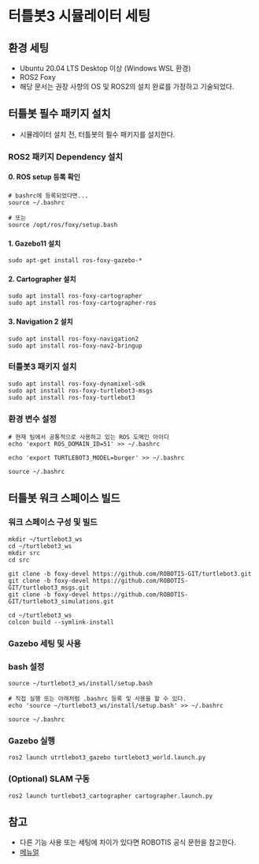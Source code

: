 # 터틀봇3 시뮬레이터 세팅
## 환경 세팅
- Ubuntu 20.04 LTS Desktop 이상 (Windows WSL 환경)
- ROS2 Foxy
- 해당 문서는 권장 사향의 OS 및 ROS2의 설치 완료를 가정하고 기술되었다.

## 터틀봇 필수 패키지 설치
- 시뮬레이터 설치 전, 터틀봇의 필수 패키지를 설치한다.

### ROS2 패키지 Dependency 설치
#### 0. ROS setup 등록 확인
```(bash)
# bashrc에 등록되었다면...
source ~/.bashrc

# 또는
source /opt/ros/foxy/setup.bash

```
#### 1. Gazebo11 설치
```(bash)
sudo apt-get install ros-foxy-gazebo-*
```
#### 2. Cartographer 설치
```(bash)
sudo apt install ros-foxy-cartographer
sudo apt install ros-foxy-cartographer-ros
```

#### 3. Navigation 2 설치
```(bash)
sudo apt install ros-foxy-navigation2
sudo apt install ros-foxy-nav2-bringup
```

### 터틀봇3 패키지 설치
```(bash)
sudo apt install ros-foxy-dynamixel-sdk
sudo apt install ros-foxy-turtlebot3-msgs
sudo apt install ros-foxy-turtlebot3
```

### 환경 변수 설정
```(bash)
# 현재 팀에서 공통적으로 사용하고 있는 ROS 도메인 아이디
echo 'export ROS_DOMAIN_ID=51' >> ~/.bashrc

echo 'export TURTLEBOT3_MODEL=burger' >> ~/.bashrc

source ~/.bashrc
```

## 터틀봇 워크 스페이스 빌드
### 워크 스페이스 구성 및 빌드
```(bash)
mkdir ~/turtlebot3_ws
cd ~/turtlebot3_ws
mkdir src
cd src

git clone -b foxy-devel https://github.com/ROBOTIS-GIT/turtlebot3.git
git clone -b foxy-devel https://github.com/ROBOTIS-GIT/turtlebot3_msgs.git
git clone -b foxy-devel https://github.com/ROBOTIS-GIT/turtlebot3_simulations.git

cd ~/turtlebot3_ws
colcon build --symlink-install
```

### Gazebo 세팅 및 사용
### bash 설정
```(bash)
source ~/turtlebot3_ws/install/setup.bash

# 직접 실행 또는 아래처럼 .bashrc 등록 및 사용을 할 수 있다.
echo 'source ~/turtlebot3_ws/install/setup.bash' >> ~/.bashrc

source ~/.bashrc
```
### Gazebo 실행
```(bash)
ros2 launch utrtlebot3_gazebo turtlebot3_world.launch.py
```

### (Optional) SLAM 구동
```(bash)
ros2 launch turtlebot3_cartographer cartographer.launch.py
```
## 참고
- 다른 기능 사용 또는 세팅에 차이가 있다면 ROBOTIS 공식 문헌을 참고한다.
- [메뉴얼](https://emanual.robotis.com/docs/en/platform/turtlebot3/overview/)
